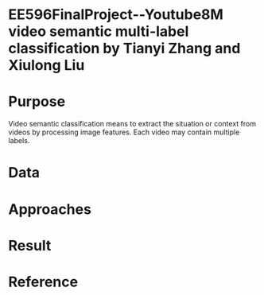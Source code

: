 # EE596FinalProject--Youtube8M video semantic multi-label classification by Tianyi Zhang and Xiulong Liu
# Purpose
  Video semantic classification means to extract the situation or context from videos by processing image features. Each video may contain multiple labels.
# Data
# Approaches
# Result
# Reference
